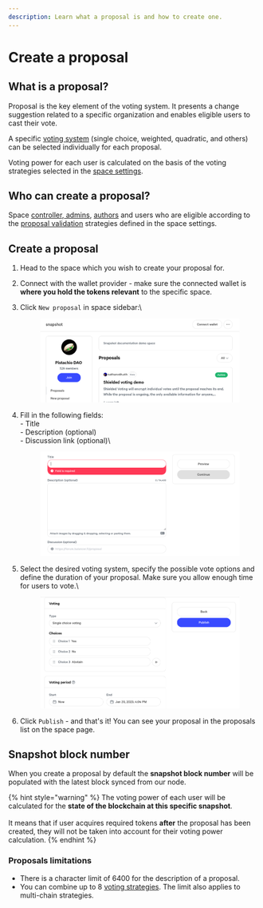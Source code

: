 ```yaml
---
description: Learn what a proposal is and how to create one.
---
```


# Create a proposal

## What is a proposal?&#x20;

Proposal is the key element of the voting system. It presents a change suggestion related to a specific organization and enables eligible users to cast their vote.&#x20;

A specific [voting system](voting-types.md) (single choice, weighted, quadratic, and others) can be selected individually for each proposal.

Voting power for each user is calculated on the basis of the voting strategies selected in the [space settings](../strategies/what-is-a-strategy.md).



## Who can create a proposal?

Space [controller](../spaces/space-roles.md),[ admins](../spaces/space-roles.md), [authors](../spaces/space-roles.md) and users who are eligible according to the [proposal validation](../strategies/what-is-a-strategy-1.md) strategies defined in the space settings.

## Create a proposal

1. Head to the space which you wish to create your proposal for.
2. Connect with the wallet provider - make sure the connected wallet is **where you hold the tokens relevant** to the specific space.
3.  Click `New proposal`  in space sidebar:\


    <figure><img src="../.gitbook/assets/image (10).png" alt=""><figcaption></figcaption></figure>
4.  Fill in the following fields:\
    \- Title\
    \- Description (optional)\
    \- Discussion link (optional)\


    <figure><img src="../.gitbook/assets/image (9).png" alt=""><figcaption></figcaption></figure>
5.  Select the desired voting system, specify the possible vote options and define the duration of your proposal. Make sure you allow enough time for users to vote.\


    <figure><img src="../.gitbook/assets/image (5).png" alt=""><figcaption></figcaption></figure>
6. Click `Publish` - and that's it! You can see your proposal in the proposals list on the space page.



## **Snapshot block number**

When you create a proposal by default the **snapshot block number** will be populated with the latest block synced from our node.

{% hint style="warning" %}
The voting power of each user will be calculated for the **state of the blockchain at this specific snapshot**. \
\
It means that if user acquires required tokens **after** the proposal has been created, they will not be taken into account for their voting power calculation.
{% endhint %}



### Proposals limitations

* There is a character limit of 6400 for the description of a proposal.
* You can combine up to 8 [voting strategies](../strategies/what-is-a-strategy.md). The limit also applies to multi-chain strategies.
